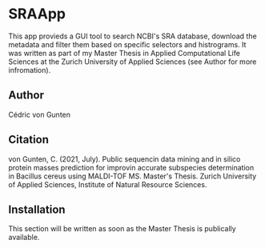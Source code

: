 # SRAApp

This app provieds a GUI tool to search NCBI's SRA database, download the metadata and filter them based on specific selectors and histrograms. It was written as part of my Master Thesis in Applied Computational Life Sciences at the Zurich University of Applied Sciences (see Author for more infromation).

## Author

Cédric von Gunten

## Citation

von Gunten, C. (2021, July). Public sequencin data mining and in silico protein masses prediction for improvin accurate subspecies determination in Bacillus cereus using MALDI-TOF MS. Master's Thesis. Zurich University of Applied Sciences, Institute of Natural Resource Sciences.

## Installation

This section will be written as soon as the Master Thesis is publically available.